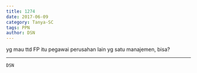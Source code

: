 ```yaml
---
title: 1274
date: 2017-06-09
category: Tanya-SC
tags: PPN
author: DSN
---
```


yg mau ttd FP itu pegawai perusahan lain yg satu manajemen, bisa?

---



`DSN`
